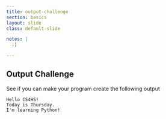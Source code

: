 ```yaml
---
title: output-challenge
section: basics
layout: slide
class: default-slide

notes: |
  :)

---
```


## Output Challenge

See if you can make your program create the following output 

	Hello CS4HS!
	Today is Thursday.
	I'm learning Python!
